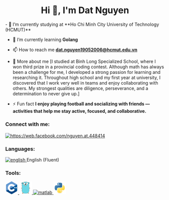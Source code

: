 <h1 align="center">Hi 👋, I'm Dat Nguyen</h1>
- 🔭 I’m currently studying at **Ho Chi Minh City University of Technology (HCMUT)**

- 🌱 I’m currently learning **Golang**

- 📫 How to reach me **dat.nguyen19052006@hcmut.edu.vn**

- 📄 More about me [I studied at Binh Long Specialized School, where I won third prize in a provincial coding contest. Although math has always been a challenge for me, I developed a strong passion for learning and researching it. Throughout high school and my first year at university, I discovered that I work very well in teams and enjoy collaborating with others. My strongest qualities are diligence, perseverance, and a determination to never give up.]

- ⚡ Fun fact **I enjoy playing football and socializing with friends — activities that help me stay active, focused, and collaborative.**

<h3 align="left">Connect with me:</h3>
<p align="left">
<a href="https://fb.com/https://web.facebook.com/nguyen.at.448414" target="blank"><img align="center" src="https://raw.githubusercontent.com/rahuldkjain/github-profile-readme-generator/master/src/images/icons/Social/facebook.svg" alt="https://web.facebook.com/nguyen.at.448414" height="30" width="40" /></a>
</p>

<h3 align="left">Languages:</h3>
<p align="left">
  <a href="https://en.wikipedia.org/wiki/English_language" target="_blank" rel="noreferrer"> 
    <img src="https://upload.wikimedia.org/wikipedia/en/a/ae/Flag_of_the_United_Kingdom.svg" alt="english" width="40" height="40"/> 
  </a> English (Fluent)
</p>

<h3 align="left">Tools:</h3>
<p align="left"> <a href="https://www.w3schools.com/cpp/" target="_blank" rel="noreferrer"> <img src="https://raw.githubusercontent.com/devicons/devicon/master/icons/cplusplus/cplusplus-original.svg" alt="cplusplus" width="40" height="40"/> </a> <a href="https://golang.org" target="_blank" rel="noreferrer"> <img src="https://raw.githubusercontent.com/devicons/devicon/master/icons/go/go-original.svg" alt="go" width="40" height="40"/> </a> <a href="https://www.mathworks.com/" target="_blank" rel="noreferrer"> <img src="https://upload.wikimedia.org/wikipedia/commons/2/21/Matlab_Logo.png" alt="matlab" width="40" height="40"/> </a> <a href="https://www.python.org" target="_blank" rel="noreferrer"> <img src="https://raw.githubusercontent.com/devicons/devicon/master/icons/python/python-original.svg" alt="python" width="40" height="40"/> </a> </p>
